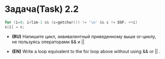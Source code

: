 # Задача(Task) 2.2 #

```c
for (i=0; i<lim-1 && (c=getchar()) != '\n' && c != EOF; ++i)
s[i] = c;
```

- **(RU)** Напишите цикл, эквивалентный приведенному выше or-циклу, не пользуясь операторами && и ||


- **(EN)** Write a loop equivalent to the for loop above without using && or || .
